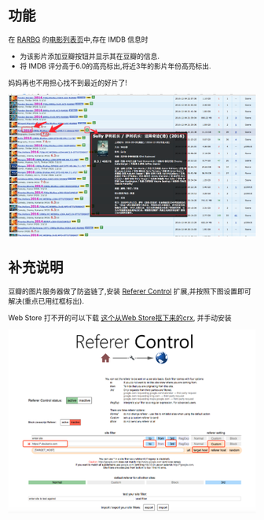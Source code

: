 # 功能

在 [RARBG](https://rarbg.to) 的[电影列表页](https://rarbg.to/torrents.php?category=movies)中,存在 IMDB 信息时

* 为该影片添加豆瓣按钮并显示其在豆瓣的信息.
* 将 IMDB 评分高于6.0的高亮标出,将近3年的影片年份高亮标出.


妈妈再也不用担心找不到最近的好片了!


![效果](https://github.com/tofuliang/DOUBAN-Movie-info-for-RARBG/raw/master/demo.png)

# 补充说明

豆瓣的图片服务器做了防盗链了,安装 [Referer Control](https://chrome.google.com/webstore/detail/referer-control/hnkcfpcejkafcihlgbojoidoihckciin) 扩展,并按照下图设置即可解决(重点已用红框标出).

Web Store 打不开的可以下载 [这个从Web Store抠下来的crx](https://github.com/tofuliang/DOUBAN-Movie-info-for-RARBG/raw/master/refererControl.crx), 并手动安装

![设置说明](https://github.com/tofuliang/DOUBAN-Movie-info-for-RARBG/raw/master/refererControl.png)
